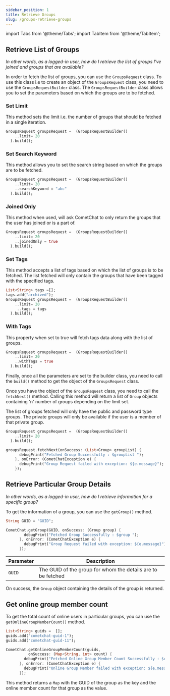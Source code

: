 ```yaml
---
sidebar_position: 1
title: Retrieve Groups
slug: /groups-retrieve-groups
---
```


import Tabs from '@theme/Tabs';
import TabItem from '@theme/TabItem';

## Retrieve List of Groups

_In other words, as a logged-in user, how do I retrieve the list of groups I've joined and groups that are available?_

In order to fetch the list of groups, you can use the `GroupsRequest` class. To use this class i.e to create an object of the `GroupsRequest` class, you need to use the `GroupsRequestBuilder` class. The `GroupsRequestBuilder` class allows you to set the parameters based on which the groups are to be fetched.

### Set Limit

This method sets the limit i.e. the number of groups that should be fetched in a single iteration.

<Tabs>
<TabItem value="1" label="Dart">

```Dart
GroupsRequest groupsRequest =  (GroupsRequestBuilder()
    ..limit= 20
  ).build();
```

</TabItem>
</Tabs>



### Set Search Keyword

This method allows you to set the search string based on which the groups are to be fetched.

<Tabs>
<TabItem value="1" label="Dart">

```Dart
GroupsRequest groupsRequest =  (GroupsRequestBuilder()
    ..limit= 20
    ..searchKeyword = "abc"  
  ).build();
```

</TabItem>
</Tabs>




### Joined Only

This method when used, will ask CometChat to only return the groups that the user has joined or is a part of.

<Tabs>
<TabItem value="1" label="Dart">

```Dart
GroupsRequest groupsRequest =  (GroupsRequestBuilder()
    ..limit= 20
    ..joinedOnly = true
  ).build();
```

</TabItem>
</Tabs>



### Set Tags

This method accepts a list of tags based on which the list of groups is to be fetched. The list fetched will only contain the groups that have been tagged with the specified tags.

<Tabs>
<TabItem value="1" label="Dart">

```Dart
List<String> tags =[];
tags.add("archived");
GroupsRequest groupsRequest =  (GroupsRequestBuilder()
    ..limit= 20
     ..tags = tags
  ).build();
```

</TabItem>
</Tabs>



### With Tags

This property when set to true will fetch tags data along with the list of groups.

<Tabs>
<TabItem value="1" label="Dart">

```Dart
GroupsRequest groupsRequest =  (GroupsRequestBuilder()
    ..limit= 20
    ..withTags = true
  ).build();
```

</TabItem>
</Tabs>



Finally, once all the parameters are set to the builder class, you need to call the `build()` method to get the object of the `GroupsRequest` class.

Once you have the object of the `GroupsRequest` class, you need to call the `fetchNext()` method. Calling this method will return a list of `Group` objects containing 'n' number of groups depending on the limit set.

The list of groups fetched will only have the public and password type groups. The private groups will only be available if the user is a member of that private group.

<Tabs>
<TabItem value="1" label="Dart">

```Dart
GroupsRequest groupsRequest =  (GroupsRequestBuilder()
    ..limit= 20
  ).build();

groupsRequest.fetchNext(onSuccess: (List<Group> groupList) {
      debugPrint("Fetched Group Successfully : $groupList ");
    }, onError: (CometChatException e) {
      debugPrint("Group Request failed with exception: ${e.message}");
    });
```

</TabItem>
</Tabs>




## Retrieve Particular Group Details

_In other words, as a logged-in user, how do I retrieve information for a specific group?_

To get the information of a group, you can use the `getGroup()` method.

<Tabs>
<TabItem value="1" label="Dart">

```Dart
String GUID = "GUID";

CometChat.getGroup(GUID, onSuccess: (Group group) {
        debugPrint("Fetched Group Successfully : $group ");
      }, onError: (CometChatException e) {
        debugPrint("Group Request failed with exception: ${e.message}");
      });
```

</TabItem>
</Tabs>



| Parameter | Description | 
| ---- | ---- | 
| `GUID` | The GUID of the group for whom the details are to be fetched | 


On success, the `Group` object containing the details of the group is returned.

## Get online group member count

To get the total count of online users in particular groups, you can use the `getOnlineGroupMemberCount()` method.

<Tabs>
<TabItem value="1" label="Dart">

```Dart
List<String> guids =  [];
guids.add("cometchat-guid-1");
guids.add("cometchat-guid-11");

CometChat.getOnlineGroupMemberCount(guids,
          onSuccess: (Map<String, int> count) {
        debugPrint("Fetched Online Group Member Count Successfully : $count ");
      }, onError: (CometChatException e) {
        debugPrint("Online Group Member failed with exception: ${e.message}");
      });
```

</TabItem>
</Tabs>



This method returns a `Map`  with the GUID of the group as the key and the online member count for that group as the value.